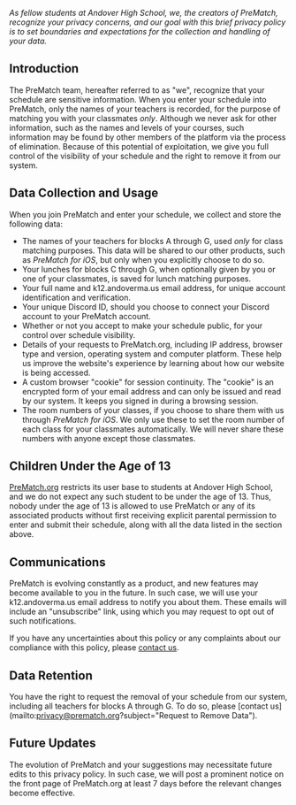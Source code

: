 _As fellow students at Andover High School, we, the creators of PreMatch, recognize your privacy concerns, and our goal with this brief privacy policy is to set boundaries and expectations for  the collection and handling of your data._

## Introduction
The PreMatch team, hereafter referred to as "we", recognize that your schedule are sensitive information. When you enter your schedule into PreMatch, only the names of your teachers is recorded, for the purpose of matching you with your classmates _only_. Although we never ask for other information, such as the names and levels of your courses, such information may be found by other members of the platform via the process of elimination. Because of this potential of exploitation, we give you full control of the visibility of your schedule and the right to remove it from our system. 

## Data Collection and Usage
When you join PreMatch and enter your schedule, we collect and store the following data:

- The names of your teachers for blocks A through G, used _only_ for class matching purposes. This data will be shared to our other products, such as _PreMatch for iOS_, but only when you explicitly choose to do so.
- Your lunches for blocks C through G, when optionally given by you or one of your classmates, is saved for lunch matching purposes.
- Your full name and k12.andoverma.us email address, for unique account identification and verification.
- Your unique Discord ID, should you choose to connect your Discord account to your PreMatch account.
- Whether or not you accept to make your schedule public, for your control over schedule visibility.
- Details of your requests to PreMatch.org, including IP address, browser type and version, operating system and computer platform. These help us improve the website's experience by learning about how our website is being accessed.
- A custom browser "cookie" for session continuity. The "cookie" is an encrypted form of your email address and can only be issued and read by our system. It keeps you signed in during a browsing session.
- The room numbers of your classes, if you choose to share them with us through _PreMatch for iOS_. We only use these to set the room number of each class for your classmates automatically. We will never share these numbers with anyone except those classmates.

## Children Under the Age of 13
[PreMatch.org](https://prematch.org) restricts its user base to students at Andover High School, and we do not expect any such student to be under the age of 13. Thus, nobody under the age of 13 is allowed to use PreMatch or any of its associated products without first receiving explicit parental permission to enter and submit their schedule, along with all the data listed in the section above.

## Communications

PreMatch is evolving constantly as a product, and new features may become available to you in the future. In such case, we will use your k12.andoverma.us email address to notify you about them. These emails will include an "unsubscribe" link, using which you may request to opt out of such notifications.

If you have any uncertainties about this policy or any complaints about our compliance with this policy, please [contact us](mailto:privacy@prematch.org).

## Data Retention

You have the right to request the removal of your schedule from our system, including all teachers for blocks A through G. To do so, please [contact us](mailto:privacy@prematch.org?subject="Request to Remove Data").

## Future Updates

The evolution of PreMatch and your suggestions may necessitate future edits to this privacy policy. In such case, we will post a prominent notice on the front page of PreMatch.org at least 7 days before the relevant changes become effective.